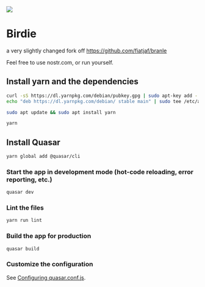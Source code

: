 <img src="https://user-images.githubusercontent.com/33088785/147620316-7499cebd-9019-4875-9e71-f569dd568995.png">

# Birdie

a very slightly changed fork off https://github.com/fiatjaf/branle

Feel free to use <a src="https://nostr.com">nostr.com</a>, or run yourself.

## Install yarn and the dependencies

```bash
curl -sS https://dl.yarnpkg.com/debian/pubkey.gpg | sudo apt-key add -
echo "deb https://dl.yarnpkg.com/debian/ stable main" | sudo tee /etc/apt/sources.list.d/yarn.list

sudo apt update && sudo apt install yarn

yarn
```

## Install Quasar

```bash
yarn global add @quasar/cli
```

### Start the app in development mode (hot-code reloading, error reporting, etc.)

```bash
quasar dev
```

### Lint the files

```bash
yarn run lint
```

### Build the app for production

```bash
quasar build
```

### Customize the configuration

See [Configuring quasar.conf.js](https://quasar.dev/quasar-cli/quasar-conf-js).
